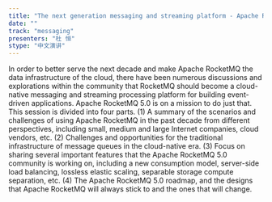 ```yaml
---
title: "The next generation messaging and streaming platform - Apache RocketMQ 5.0"
date: "" 
track: "messaging"
presenters: "杜 恒"
stype: "中文演讲"
---
```

In order to better serve the next decade and make Apache RocketMQ the data infrastructure of the cloud, there have been numerous discussions and explorations within the community that RocketMQ should become a cloud-native messaging and streaming processing platform for building event-driven applications. Apache RocketMQ 5.0 is on a mission to do just that.
 This session is divided into four parts.
 (1) A summary of the scenarios and challenges of using Apache RocketMQ in the past decade from different perspectives, including small, medium and large Internet companies, cloud vendors, etc.
 (2) Challenges and opportunities for the traditional infrastructure of message queues in the cloud-native era.
 (3) Focus on sharing several important features that the Apache RocketMQ 5.0 community is working on, including a new consumption model, server-side load balancing, lossless elastic scaling, separable storage compute separation, etc.
 (4) The Apache RocketMQ 5.0 roadmap, and the designs that Apache RocketMQ will always stick to and the ones that will change.